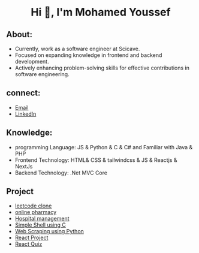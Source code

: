 
<h1 align="center">Hi 👋, I'm Mohamed Youssef</h1>

## About:
- Currently, work as a software engineer at Scicave.
- Focused on expanding knowledge in frontend and backend development.
- Actively enhancing problem-solving skills for effective contributions in software engineering.

## connect:
- [Email](mailto:muhammedahmedyousef@gmail.com)
- [LinkedIn](https://www.linkedin.com/in/mohamed-ahmed-yousef/)

## Knowledge:
- programming Language: JS & Python & C & C# and Familiar with Java & PHP
- Frontend Technology: HTML& CSS & tailwindcss & JS & Reactjs & NextJs
- Backend Technology: .Net MVC Core
## Project
- [leetcode clone](https://github.com/mohamedahmed-cloud/leetcode)
- [online pharmacy](https://github.com/ikseer/Frontend)
- [Hospital management](https://github.com/Hospital-Database/Frontend)
- [Simple Shell using C](https://github.com/mohamedahmed-cloud/simple_shell)
- [Web Scraping using Python](https://github.com/mohamedahmed-cloud/web-scraping)
- [React Project](https://github.com/mohamedahmed-cloud/React-Small-Project)
- [React Quiz](https://github.com/mohamedahmed-cloud/React-Quiz)
<!-- - [Leetcode clone] -->
<!-- - [Chatapp] -->
